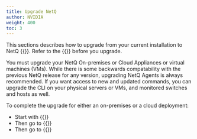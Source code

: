 ```yaml
---
title: Upgrade NetQ
author: NVIDIA
weight: 400
toc: 3
---
```

This sections describes how to upgrade from your current installation to NetQ {{<version>}}. Refer to the {{<link title="NVIDIA NetQ 4.3 Release Notes" text="release notes">}} before you upgrade.

You must upgrade your NetQ On-premises or Cloud Appliances or virtual machines (VMs). While there is some backwards compatability with the previous NetQ release for any version, upgrading NetQ Agents is always recommended. If you want access to new and updated commands, you can upgrade the CLI on your physical servers or VMs, and monitored switches and hosts as well.

To complete the upgrade for either an on-premises or a cloud deployment:

- Start with {{<link title="Upgrade NetQ Appliances and Virtual Machines">}}
- Then go to {{<link title="Upgrade NetQ Agents">}}
- Then go to {{<link title="Upgrade NetQ CLI">}}
